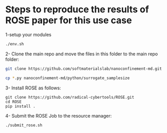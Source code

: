 # Steps to reproduce the results of ROSE paper for this use case

1-setup your modules
```sh
./env.sh
```

2- Clone the main repo and move the files in this folder to the main repo folder:
```sh
git clone https://github.com/softmaterialslab/nanoconfinement-md.git

cp *.py nanoconfinement-md/python/surrogate_samplesize
```

3- Install ROSE as follows:
```
git clone https://github.com/radical-cybertools/ROSE.git
cd ROSE
pip install .
```

4- Submit the ROSE Job to the resource manager:
```sh
./submit_rose.sh
```

